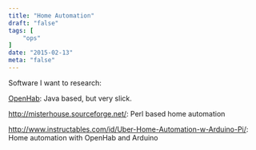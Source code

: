 ```yaml
---
title: "Home Automation"
draft: "false"
tags: [
    "ops"
]
date: "2015-02-13"
meta: "false"
---
```


Software I want to research:

[OpenHab](http://www.openhab.org|OpenHab): Java based, but very slick.

http://misterhouse.sourceforge.net/: Perl based home automation

http://www.instructables.com/id/Uber-Home-Automation-w-Arduino-Pi/: Home automation with OpenHab and Arduino
